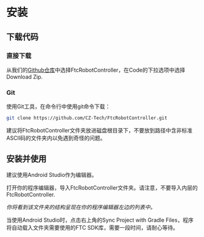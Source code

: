 # 安装

## 下载代码

### 直接下载

从我们的[Github仓库](https://github.com/CZ-Tech/FtcRobotController)中选择FtcRobotController，在Code的下拉选项中选择Download Zip.

### Git

使用Git工具，在命令行中使用git命令下载：

```sh
git clone https://github.com/CZ-Tech/FtcRobotController.git
```

建议将FtcRobotController文件夹放进磁盘根目录下，不要放到路径中含非标准ASCII码的文件夹内以免遇到奇怪的问题。

## 安装并使用

建议使用Android Studio作为编辑器。

打开你的程序编辑器，导入FtcRobotController文件夹。请注意，不要导入内层的FtcRobotController.

_你将看到该文件夹的结构呈现在你的程序编辑器左边的列表中。_

当使用Android Studio时，点击右上角的Sync Project with Gradle Files，程序将自动载入文件夹需要使用的FTC SDK库，需要一段时间，请耐心等待。
